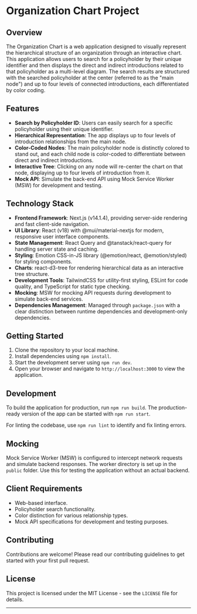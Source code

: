 # Organization Chart Project

## Overview

The Organization Chart is a web application designed to visually represent the hierarchical structure of an organization through an interactive chart. This application allows users to search for a policyholder by their unique identifier and then displays the direct and indirect introductions related to that policyholder as a multi-level diagram. The search results are structured with the searched policyholder at the center (referred to as the "main node") and up to four levels of connected introductions, each differentiated by color coding.

## Features

- **Search by Policyholder ID**: Users can easily search for a specific policyholder using their unique identifier.
- **Hierarchical Representation**: The app displays up to four levels of introduction relationships from the main node.
- **Color-Coded Nodes**: The main policyholder node is distinctly colored to stand out, and each child node is color-coded to differentiate between direct and indirect introductions.
- **Interactive Tree**: Clicking on any node will re-center the chart on that node, displaying up to four levels of introduction from it.
- **Mock API**: Simulate the back-end API using Mock Service Worker (MSW) for development and testing.

## Technology Stack

- **Frontend Framework**: Next.js (v14.1.4), providing server-side rendering and fast client-side navigation.
- **UI Library**: React (v18) with @mui/material-nextjs for modern, responsive user interface components.
- **State Management**: React Query and @tanstack/react-query for handling server state and caching.
- **Styling**: Emotion CSS-in-JS library (@emotion/react, @emotion/styled) for styling components.
- **Charts**: react-d3-tree for rendering hierarchical data as an interactive tree structure.
- **Development Tools**: TailwindCSS for utility-first styling, ESLint for code quality, and TypeScript for static type checking.
- **Mocking**: MSW for mocking API requests during development to simulate back-end services.
- **Dependencies Management**: Managed through `package.json` with a clear distinction between runtime dependencies and development-only dependencies.

## Getting Started

1. Clone the repository to your local machine.
2. Install dependencies using `npm install`.
3. Start the development server using `npm run dev`.
4. Open your browser and navigate to `http://localhost:3000` to view the application.

## Development

To build the application for production, run `npm run build`. The production-ready version of the app can be started with `npm run start`.

For linting the codebase, use `npm run lint` to identify and fix linting errors.

## Mocking

Mock Service Worker (MSW) is configured to intercept network requests and simulate backend responses. The worker directory is set up in the `public` folder. Use this for testing the application without an actual backend.

## Client Requirements

- Web-based interface.
- Policyholder search functionality.
- Color distinction for various relationship types.
- Mock API specifications for development and testing purposes.

## Contributing

Contributions are welcome! Please read our contributing guidelines to get started with your first pull request.

## License

This project is licensed under the MIT License - see the `LICENSE` file for details.

---
